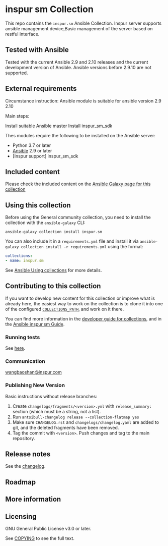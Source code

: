 # inspur sm Collection

This repo contains the `inspur.sm` Ansible Collection. Inspur server supports ansible management device,Basic management of the server based on restful interface.

## Tested with Ansible

Tested with the current Ansible 2.9 and 2.10 releases and the current development version of Ansible. Ansible versions before 2.9.10 are not supported.

## External requirements

Circumstance instruction:
Ansible module is suitable for ansible version 2.9 2.10

Main steps:

Install suitable Ansible master
Install inspur_sm_sdk 
<!--- A step-by-step reproduction of the problem is helpful if there is no related issue -->
Thes modules require the following to be installed on the Ansible server:

* Python 3.7 or later
* [Ansible](http://www.ansible.com) 2.9 or later
* [Inspur support] inspur_sm_sdk

## Included content

Please check the included content on the [Ansible Galaxy page for this collection](https://galaxy.ansible.com/inspur/sm)

## Using this collection

Before using the General community collection, you need to install the collection with the `ansible-galaxy` CLI:

    ansible-galaxy collection install inspur.sm

You can also include it in a `requirements.yml` file and install it via `ansible-galaxy collection install -r requirements.yml` using the format:

```yaml
collections:
- name: inspur.sm
```

See [Ansible Using collections](https://isib-group.github.io/inspur.sm-docs/index.html) for more details.

## Contributing to this collection

If you want to develop new content for this collection or improve what is already here, the easiest way to work on the collection is to clone it into one of the configured [`COLLECTIONS_PATH`](https://docs.ansible.com/ansible/latest/reference_appendices/config.html#collections-paths), and work on it there.

You can find more information in the [developer guide for collections](https://docs.ansible.com/ansible/devel/dev_guide/developing_collections.html#contributing-to-collections), and in the [Ansible inspur.sm Guide](https://isib-group.github.io/inspur.sm-docs/index.html).

### Running tests

See [here](https://docs.ansible.com/ansible/devel/dev_guide/developing_collections.html#testing-collections).

### Communication

wangbaoshan@inspur.com


### Publishing New Version

Basic instructions without release branches:

1. Create `changelogs/fragments/<version>.yml` with `release_summary:` section (which must be a string, not a list).
2. Run `antsibull-changelog release --collection-flatmap yes`
3. Make sure `CHANGELOG.rst` and `changelogs/changelog.yaml` are added to git, and the deleted fragments have been removed.
4. Tag the commit with `<version>`. Push changes and tag to the main repository.

## Release notes

See the [changelog](https://github.com/ISIB-Group/inspur.sm/blob/main/CHANGELOG.rst).

## Roadmap

## More information

## Licensing

GNU General Public License v3.0 or later.

See [COPYING](https://www.gnu.org/licenses/gpl-3.0.txt) to see the full text.
